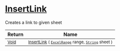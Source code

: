 # [InsertLink](./ExcelHelper-100663998.md)

Creates a link to given sheet

| Return | Name | 
| --- | --- | 
| <sub>[Void](https://docs.microsoft.com/en-us/dotnet/api/System.Void)</sub>| <sub>[InsertLink](./ExcelHelper-100663998.md) ( [`ExcelRange`](./ExcelHelper-100663998.md) range, [`String`](https://docs.microsoft.com/en-us/dotnet/api/System.String) sheet )</sub>| <br>


